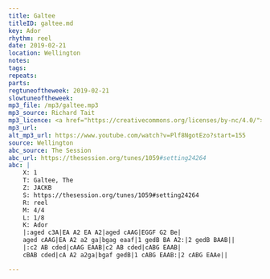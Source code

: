 ```yaml
---
title: Galtee
titleID: galtee.md
key: Ador
rhythm: reel
date: 2019-02-21
location: Wellington
notes:
tags:
repeats: 
parts: 
regtuneoftheweek: 2019-02-21
slowtuneoftheweek:
mp3_file: /mp3/galtee.mp3
mp3_source: Richard Tait
mp3_licence: <a href="https://creativecommons.org/licenses/by-nc/4.0/">CC-BY-NC-4.0</a>
mp3_url:
alt_mp3_url: https://www.youtube.com/watch?v=Plf8NgotEzo?start=155
source: Wellington
abc_source: The Session
abc_url: https://thesession.org/tunes/1059#setting24264
abc: |
    X: 1
    T: Galtee, The
    Z: JACKB
    S: https://thesession.org/tunes/1059#setting24264
    R: reel
    M: 4/4
    L: 1/8
    K: Ador
    |:aged c3A|EA A2 EA A2|aged cAAG|EGGF G2 Be|
    aged cAAG|EA A2 a2 ga|bgag eaaf|1 gedB BA A2:|2 gedB BAAB||
    |:c2 AB cded|cAAG EAAB|c2 AB cded|cABG EAAB|
    cBAB cded|cA A2 a2ga|bgaf gedB|1 cABG EAAB:|2 cABG EAAe||

---
```

